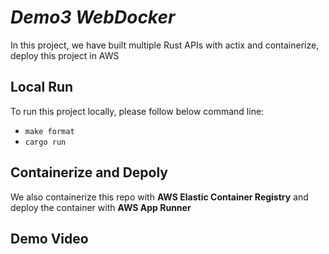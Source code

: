 # ***Demo3 WebDocker***

In this project, we have built multiple Rust APIs with actix and containerize, deploy this project in AWS 

## Local Run
To run this project locally, please follow below command line:  
* `make format` 
* `cargo run`

## Containerize and Depoly
We also containerize this repo with **AWS Elastic Container Registry** and deploy the container with **AWS App Runner** 

## Demo Video


